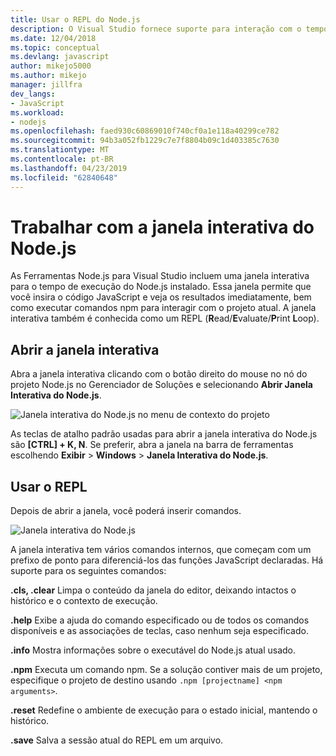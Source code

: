 ```yaml
---
title: Usar o REPL do Node.js
description: O Visual Studio fornece suporte para interação com o tempo de execução do Node.js
ms.date: 12/04/2018
ms.topic: conceptual
ms.devlang: javascript
author: mikejo5000
ms.author: mikejo
manager: jillfra
dev_langs:
- JavaScript
ms.workload:
- nodejs
ms.openlocfilehash: faed930c60869010f740cf0a1e118a40299ce782
ms.sourcegitcommit: 94b3a052fb1229c7e7f8804b09c1d403385c7630
ms.translationtype: MT
ms.contentlocale: pt-BR
ms.lasthandoff: 04/23/2019
ms.locfileid: "62840648"
---
```

# <a name="work-with-the-nodejs-interactive-window"></a>Trabalhar com a janela interativa do Node.js

As Ferramentas Node.js para Visual Studio incluem uma janela interativa para o tempo de execução do Node.js instalado. Essa janela permite que você insira o código JavaScript e veja os resultados imediatamente, bem como executar comandos npm para interagir com o projeto atual. A janela interativa também é conhecida como um REPL (**R**ead/**E**valuate/**P**rint **L**oop).

## <a name="open-the-interactive-window"></a>Abrir a janela interativa

Abra a janela interativa clicando com o botão direito do mouse no nó do projeto Node.js no Gerenciador de Soluções e selecionando **Abrir Janela Interativa do Node.js**.

![Janela interativa do Node.js no menu de contexto do projeto](../javascript/media/interactivewindow-open-from-project.png)

As teclas de atalho padrão usadas para abrir a janela interativa do Node.js são **[CTRL] + K, N**. Se preferir, abra a janela na barra de ferramentas escolhendo **Exibir** > **Windows** > **Janela Interativa do Node.js**.

## <a name="use-the-repl"></a>Usar o REPL

Depois de abrir a janela, você poderá inserir comandos.

![Janela interativa do Node.js](../javascript/media/interactivewindow.png)

A janela interativa tem vários comandos internos, que começam com um prefixo de ponto para diferenciá-los das funções JavaScript declaradas. Há suporte para os seguintes comandos:

**.cls, .clear** Limpa o conteúdo da janela do editor, deixando intactos o histórico e o contexto de execução.

**.help** Exibe a ajuda do comando especificado ou de todos os comandos disponíveis e as associações de teclas, caso nenhum seja especificado.

**.info** Mostra informações sobre o executável do Node.js atual usado.

**.npm** Executa um comando npm. Se a solução contiver mais de um projeto, especifique o projeto de destino usando `.npm [projectname] <npm arguments>`.

**.reset** Redefine o ambiente de execução para o estado inicial, mantendo o histórico.

**.save** Salva a sessão atual do REPL em um arquivo.